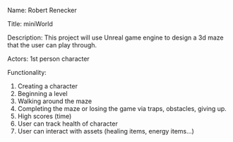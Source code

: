 Name:
  Robert Renecker

Title:
  miniWorld

Description:
  This project will use Unreal game engine to design a 3d maze that the user can play through.

Actors:
  1st person character

Functionality:
  1. Creating a character
  2. Beginning a level
  3. Walking around the maze
  4. Completing the maze or losing the game via traps, obstacles, giving up.
  5. High scores (time)
  6. User can track health of character
  7. User can interact with assets (healing items, energy items...)

  
